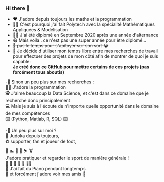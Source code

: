 ### Hi there 👋

- :heart: J'adore depuis toujours les maths et la programmation
- :student: C'est pourquoi j'ai fait Polytech avec la spécialité Mathématiques Appliquées & Modélisation
- :man_student: J'ai été diplomé en Septembre 2020 après une année d'alternance
- :mask: Mais voila.. ce n'est pas une super année pour être diplomé...
- ~~:triumph: pas le temps pour s'apitoyer sur son sort :sob:~~
- :brain: Je décide d'utiliser mon temps libre entre mes recherches de travail pour effectuer des projets de mon côté afin de montrer de quoi je suis capable:  
**Je créé donc ce GitHub pour mettre certains de ces projets (pas forcément tous aboutis)**


-:wave: Sinon un peu plus sur mes recherches :  
:technologist: J'adore la programmation  
:detective: J'aime beaucoup la Data Science, et c'est dans ce domaine que je recherche donc principalement  
:computer: Mais je suis à l'écoute de n'importe quelle opportunité dans le domaine de mes compétences  
:keyboard: (Python, Matlab, R, SQL) :keyboard:  


-:wave: Un peu plus sur moi ?  
:martial_arts_uniform: Judoka depuis toujours,  
:soccer: supporter, fan et joueur de foot,  
:rugby_football: :swimmer: 	:climbing:	:bicyclist: :skier: :weight_lifting:  
J'adore pratiquer et regarder le sport de manière générale !  
:runner: :tennis: :basketball: :football: :volleyball: :man_playing_handball:  
:musical_keyboard: J'ai fait du Piano pendant longtemps    
:beers: et forcément j'adore voir mes amis :man_dancing:  
